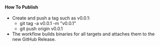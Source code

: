 #### How To Publish

- Create and push a tag such as v0.0.1:
  - git tag -a v0.0.1 -m "v0.0.1"
  - git push origin v0.0.1
- The workflow builds binaries for all targets and attaches them to the new GitHub
Release.